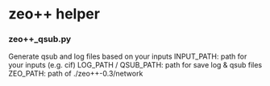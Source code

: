 # zeo++ helper

### zeo++_qsub.py
Generate qsub and log files based on your inputs
INPUT_PATH: path for your inputs (e.g. cif)
LOG_PATH / QSUB_PATH: path for save log & qsub files
ZEO_PATH: path of ./zeo++-0.3/network

